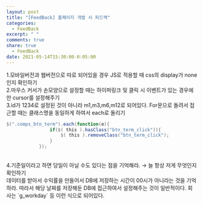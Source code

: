 ```yaml
---
layout: post
title: "[FeedBack] 홈페이지 개발 시 피드백"
categories:
  - FeedBack
excerpt: " "
comments: true
share: true
  - FeedBack
date: 2021-05-14T15:30:00-0:05:00
---
```


1.모바일버전과 웹버전으로 따로 되어있을 경우 JS로 적용할 때 css의 display가 none인지 확인하기
<br>
2.마우스 커서가 손모양으로 설정할 때는 하이퍼링크 및 클릭 시 이벤트가 있는 경우에만 cursor를 설정해주기
<br>
3.id가 1234로 설정된 것이 아니라 m1,m3,m6,m12로 되어있다. For문으로 돌려서 접근할 때는 클래스명을 동일하게 하여서 each로 돌리기

```powershell
$(".comps_btn_term").each(function(e){
				if($( this ).hasClass("btn_term_click")){
					$( this ).removeClass("btn_term_click");
				}
			});
```
<br>
4.기준일이라고 하면 당일이 아닐 수도 있다는 점을 기억해라. → 늘 항상 저게 무엇인지 확인하기<br>
데이터를 받아서 수익률을 만들어서 DB에 저장하는 시간이 00시가 아니라는 것을 기억하라. 따라서 해당 날짜를 저장해둔 DB에 접근하여서 설정해주는 것이 일반적이다. 회사는 `g_workday` 등 이런 식으로 되어있다.